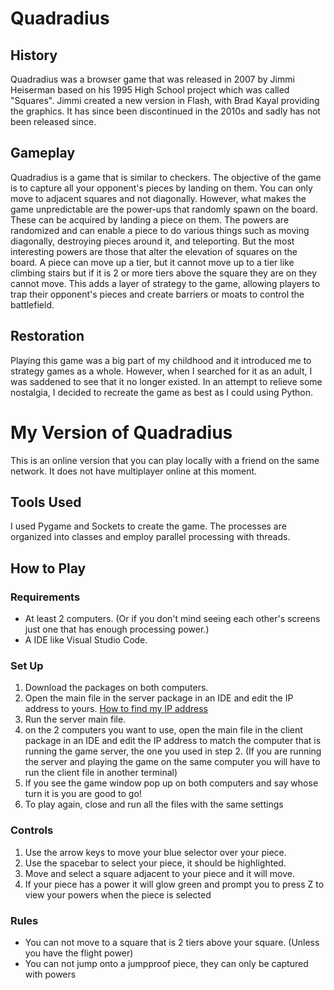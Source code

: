 # Quadradius
## History
Quadradius was a browser game that was released in 2007 by Jimmi Heiserman based on his 1995 High School project which was called "Squares". Jimmi created a new version in Flash, with Brad Kayal providing the graphics. It has since been discontinued in the 2010s and sadly has not been released since.  

## Gameplay
Quadradius is a game that is similar to checkers. The objective of the game is to capture all your opponent's pieces by landing on them. You can only move to adjacent squares and not diagonally. However, what makes the game unpredictable are the power-ups that randomly spawn on the board. These can be acquired by landing a piece on them. The powers are randomized and can enable a piece to do various things such as moving diagonally, destroying pieces around it, and teleporting. But the most interesting powers are those that alter the elevation of squares on the board. A piece can move up a tier, but it cannot move up to a tier like climbing stairs but if it is 2 or more tiers above the square they are on they cannot move. This adds a layer of strategy to the game, allowing players to trap their opponent's pieces and create barriers or moats to control the battlefield.

## Restoration
Playing this game was a big part of my childhood and it introduced me to strategy games as a whole. However, when I searched for it as an adult, I was saddened to see that it no longer existed. In an attempt to relieve some nostalgia, I decided to recreate the game as best as I could using Python.

# My Version of Quadradius
This is an online version that you can play locally with a friend on the same network. It does not have multiplayer online at this moment.

## Tools Used
I used Pygame and Sockets to create the game. The processes are organized into classes and employ parallel processing with threads.

## How to Play
### Requirements
- At least 2 computers. (Or if you don't mind seeing each other's screens just one that has enough processing power.)
- A IDE like Visual Studio Code.

### Set Up
1. Download the packages on both computers.
2. Open the main file in the server package in an IDE and edit the IP address to yours. [How to find my IP address](https://www.theverge.com/23351435/ip-address-how-to-find-macos-windows-ios-android-iphone)
3. Run the server main file.
4. on the 2 computers you want to use, open the main file in the client package in an IDE and edit the IP address to match the computer that is running the game server, the one you used in step 2. (If you are running the server and playing the game on the same computer you will have to run the client file in another terminal)
5. If you see the game window pop up on both computers and say whose turn it is you are good to go! 
6. To play again, close and run all the files with the same settings

### Controls
1. Use the arrow keys to move your blue selector over your piece.
2. Use the spacebar to select your piece, it should be highlighted. 
3. Move and select a square adjacent to your piece and it will move. 
4. If your piece has a power it will glow green and prompt you to press Z to view your powers when the piece is selected

### Rules
- You can not move to a square that is 2 tiers above your square. (Unless you have the flight power)
- You can not jump onto a jumpproof piece, they can only be captured with powers